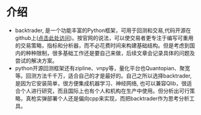 # 介绍
- backtrader, 是一个功能丰富的Python框架，可用于回测和交易,代码开源在github上([点击此处访问](https://github.com/mementum/backtrader))。按官网的说法，可以使交易者更专注于编写可重用的交易策略，指标和分析器，而不必花费时间来构建基础结构。但是考虑到国内的种种限制，很多基础工作还是要自己来做，后续文章会记录具体的问题及尝试的解决方案。
- python开源回测框架还有zipline、vnpy等，量化平台也Quantopian、聚宽等。回测方法千千万，适合自己的才是最好的。自己之所以选择backtrader, 是因为它安装简单，很方便集成机器学习、神经网络, 也可以兼容Qlib，很适合个人进行研究，而且国际上也有个人和机构在生产中使用。但分析出可行策略，真枪实弹部署个人还是偏向cpp来实现，而把backtrader作为思考分析工具。